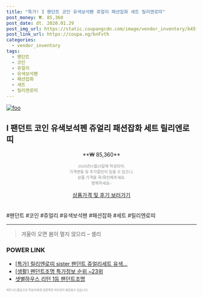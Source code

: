 ```yaml
--- 
title: "특가! I 팬던트 코인 유색보석펜 쥬얼리 패션잡화 세트 릴리엔로띠" 
post_money: ₩. 85,360 
post_date: dt. 2020.01.29 
post_img_url: https://static.coupangcdn.com/image/vendor_inventory/b45f/9bfa75ded32134c908b32470af9f81f1e216b8450a48fa14b44d48a52a71.jpg 
post_link_url: https://coupa.ng/bnFvth 
categories: 
  - vendor_inventory 
tags: 
  - 팬던트 
  - 코인 
  - 쥬얼리 
  - 유색보석펜 
  - 패션잡화 
  - 세트 
  - 릴리엔로띠 
--- 
```

[![foo](https://static.coupangcdn.com/image/vendor_inventory/b45f/9bfa75ded32134c908b32470af9f81f1e216b8450a48fa14b44d48a52a71.jpg)](https://coupa.ng/bnFvth) 

## I 팬던트 코인 유색보석펜 쥬얼리 패션잡화 세트 릴리엔로띠 
<p style="text-align: center;">**₩ 85,360**</p> 
<p style="text-align: center;"><span style="color: #898c8f; font-family: Georgia,Times,serif; font-size: 0.75em;">2020년01월29일에 작성되어, <br>가격변동 및 추가할인이 있을 수 있으니,<br> 상품 가격을 꼭!확인해주세요.<br>행복하세요~</span> 
</p>	 
<div markdown="0" style="text-align: center;"><a href="https://coupa.ng/bnFvth" class="btn btn--success">상품가격 및 후기 보러가기</a></div> 
<br><br> 
  #팬던트 #코인 #쥬얼리 #유색보석펜 #패션잡화 #세트 #릴리엔로띠 
<hr> 

> 겨울이 오면 봄이 멀지 않으리 – 셸리 


### POWER LINK

* <a href="https://blog.naver.com/an0733/221789560542" target="_blank">[특가] 릴리엔로띠 sister 팬던트 쥬얼리세트 유색...</a>
* <a href="https://blog.naver.com/sakai111/221782183087" target="_blank"> [생활] 팬던트조명 특가정보 순위 ~23위</a>
* <a href="https://blog.naver.com/fasyy4321/221783181108" target="_blank">샛별하우스 리턴 1등 팬던트조명</a>

<span style="color: #898c8f; font-family: Georgia,Times,serif; font-size: 0.55em;">파트너스활동으로 작성자에게 일정액의 커미션이 제공될수 있습니다.</span> 
